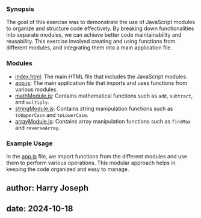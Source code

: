 ### Synopsis

The goal of this exercise was to demonstrate the use of JavaScript modules to organize and structure code effectively. By breaking down functionalities into separate modules, we can achieve better code maintainability and reusability. This exercise involved creating and using functions from different modules, and integrating them into a main application file.

### Modules
- [index.html](index.html): The main HTML file that includes the JavaScript modules.
- [app.js](app.js): The main application file that imports and uses functions from various modules.
- [mathModule.js](mathModule.js): Contains mathematical functions such as `add`, `subtract`, and `multiply`.
- [stringModule.js](stringModule.js): Contains string manipulation functions such as `toUpperCase` and `toLowerCase`.
- [arrayModule.js](arrayModule.js): Contains array manipulation functions such as `findMax` and `reverseArray`.


### Example Usage

In the [app.js](app.js) file, we import functions from the different modules and use them to perform various operations. This modular approach helps in keeping the code organized and easy to manage.

## author: Harry Joseph

## date: 2024-10-18

